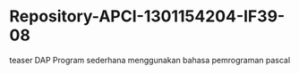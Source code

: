 # Repository-APCI-1301154204-IF39-08
teaser DAP
Program sederhana menggunakan bahasa pemrograman pascal
